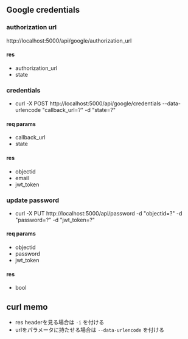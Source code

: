 ## Google credentials

### authorization url
http://localhost:5000/api/google/authorization_url

#### res
* authorization_url
* state

### credentials
* curl -X POST http://localhost:5000/api/google/credentials --data-urlencode "callback_url=?" -d "state=?"

#### req params
* callback_url
* state

#### res
* objectid
* email
* jwt_token

### update password
* curl -X PUT http://localhost:5000/api/password -d "objectid=?" -d "password=?" -d "jwt_token=?"

#### req params
* objectid
* password
* jwt_token

#### res
* bool

## curl memo
* res headerを見る場合は `-i` を付ける
* urlをパラメータに持たせる場合は `--data-urlencode` を付ける
